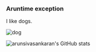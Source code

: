 ### Aruntime exception

I like dogs.

![dog](https://media.giphy.com/media/DZR39sOOQWP8A7UoVs/giphy-downsized.gif)

![arunsivasankaran's GitHub stats](https://github-readme-stats.vercel.app/api?username=arunsivasankaran&count_private=true&theme=gruvbox)
